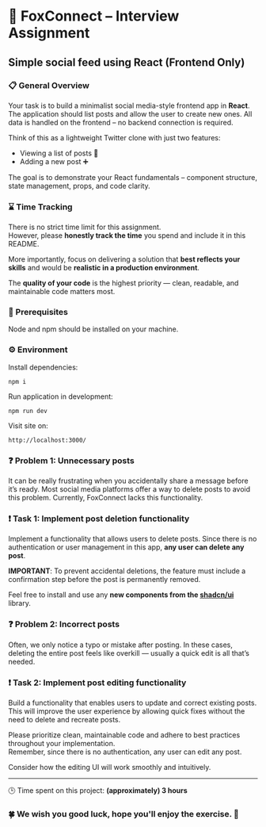 # 🦊 FoxConnect – Interview Assignment

## Simple social feed using React (Frontend Only)

### 📋 General Overview

Your task is to build a minimalist social media-style frontend app in **React**.  
The application should list posts and allow the user to create new ones. All data is handled on the frontend – no backend connection is required.

Think of this as a lightweight Twitter clone with just two features:

- Viewing a list of posts 📝
- Adding a new post ➕

The goal is to demonstrate your React fundamentals – component structure, state management, props, and code clarity.

### ⌛ Time Tracking

There is no strict time limit for this assignment.  
However, please **honestly track the time** you spend and include it in this README.

More importantly, focus on delivering a solution that **best reflects your skills** and would be **realistic in a production environment**.

The **quality of your code** is the highest priority — clean, readable, and maintainable code matters most.

### 🤖 Prerequisites

Node and npm should be installed on your machine.

### ⚙️ Environment

Install dependencies:

`npm i`

Run application in development:

`npm run dev`

Visit site on:

`http://localhost:3000/`

### ❓ Problem 1: Unnecessary posts

It can be really frustrating when you accidentally share a message before it’s ready. Most social media platforms offer a way to delete posts to avoid this problem. Currently, FoxConnect lacks this functionality.

### ❗️ Task 1: Implement post deletion functionality

Implement a functionality that allows users to delete posts. Since there is no authentication or user management in this app, **any user can delete any post**.

**IMPORTANT**: To prevent accidental deletions, the feature must include a confirmation step before the post is permanently removed.

Feel free to install and use any **new components from the [shadcn/ui](https://ui.shadcn.com/)** library.

### ❓ Problem 2: Incorrect posts

Often, we only notice a typo or mistake after posting. In these cases, deleting the entire post feels like overkill — usually a quick edit is all that’s needed.

### ❗️ Task 2: Implement post editing functionality

Build a functionality that enables users to update and correct existing posts. This will improve the user experience by allowing quick fixes without the need to delete and recreate posts.

Please prioritize clean, maintainable code and adhere to best practices throughout your implementation.  
Remember, since there is no authentication, any user can edit any post.

Consider how the editing UI will work smoothly and intuitively.

<hr>

🕒 Time spent on this project: **(approximately) 3 hours**

### 🍀 We wish you good luck, hope you'll enjoy the exercise. 🤞
